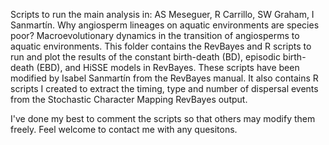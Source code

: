 Scripts to run the main analysis in:
AS Meseguer, R Carrillo, SW Graham, I Sanmartín. Why angiosperm lineages on aquatic environments are species poor? Macroevolutionary dynamics in the transition of angiosperms to aquatic environments.
This folder contains the RevBayes and R scripts to run and plot the results of the constant birth-death (BD), episodic birth-death (EBD), and HiSSE models in RevBayes. These scripts have been modified by Isabel Sanmartín from the RevBayes manual.
It also contains R scripts I created to extract the timing, type and number of dispersal events from the Stochastic Character Mapping RevBayes output.

I've done my best to comment the scripts so that others may modify them freely. Feel welcome to contact me with any quesitons.
